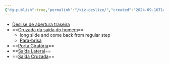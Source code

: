 ```yaml
---
{"dg-publish":true,"permalink":"/kiz-deslize/","created":"2024-09-16T14:09:12.017-04:00","updated":"2024-09-16T18:58:12.229-04:00"}
---
```


- [Deslise de abertura traseira](https://youtu.be/qyEfa7v5RYo?si=bqTjzjq1D3LZ_XcF)
- ==[Cruzada da saída do homem](https://youtu.be/tvwLmZELo-k?si=ZKzoQk3SsKZj88Gq&t=188)==
	- long slide and come back from regular step
	- [Para-brisa](https://youtu.be/tvwLmZELo-k?si=Vll2cSKhHvJcL15r&t=576)
- ==[Porta Giratória](https://youtu.be/icttHOiKwys?si=cMD0DJMI4sReeBWv&t=526)==
- ==[Saída Lateral](https://youtu.be/icttHOiKwys?si=Ndb6qWmYttEcVxkk&t=179)==
- ==[Saída Cruzada](https://youtu.be/icttHOiKwys?si=w2zaswtNJD4hV7Xl&t=320)==
